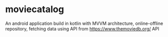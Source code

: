 # moviecatalog

An android application build in kotlin with MVVM architecture, online-offline repository, fetching data using API from https://www.themoviedb.org/ API
